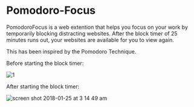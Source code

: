 # Pomodoro-Focus
PomodoroFocus is a web extention that helps you focus on your work by temporarily blocking distracting websites. After the block timer of 25 minutes runs out, your websites are available for you to view again.

This has been inspired by the Pomodoro Technique. 



Before starting the block timer:

![1](https://user-images.githubusercontent.com/28160925/35358832-fcf8cf68-017d-11e8-801c-0fe5a0a37885.png)





After starting the block timer: 

![screen shot 2018-01-25 at 3 14 49 am](https://user-images.githubusercontent.com/28160925/35358875-241e700c-017e-11e8-994a-6c6ba1e36cf6.png)
